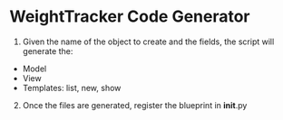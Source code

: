 # WeightTracker Code Generator

1. Given the name of the object to create and the fields, the script will generate the:
  * Model
  * View
  * Templates: list, new, show
2. Once the files are generated, register the blueprint in __init__.py